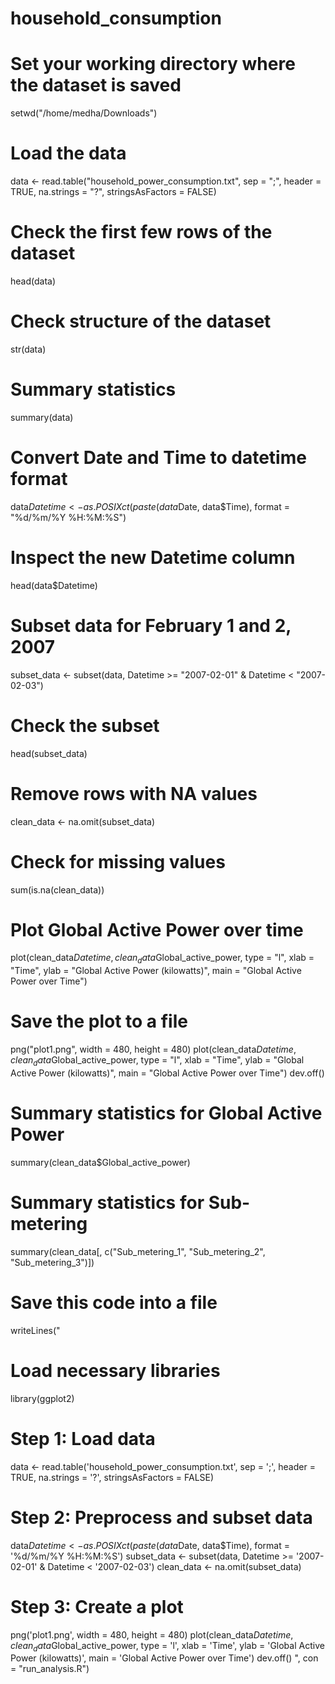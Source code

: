 # household_consumption
# Set your working directory where the dataset is saved
setwd("/home/medha/Downloads")

# Load the data
data <- read.table("household_power_consumption.txt", 
                   sep = ";", 
                   header = TRUE, 
                   na.strings = "?", 
                   stringsAsFactors = FALSE)
# Check the first few rows of the dataset
head(data)

# Check structure of the dataset
str(data)

# Summary statistics
summary(data)
# Convert Date and Time to datetime format
data$Datetime <- as.POSIXct(paste(data$Date, data$Time), format = "%d/%m/%Y %H:%M:%S")

# Inspect the new Datetime column
head(data$Datetime)
# Subset data for February 1 and 2, 2007
subset_data <- subset(data, Datetime >= "2007-02-01" & Datetime < "2007-02-03")

# Check the subset
head(subset_data)
# Remove rows with NA values
clean_data <- na.omit(subset_data)

# Check for missing values
sum(is.na(clean_data))
# Plot Global Active Power over time
plot(clean_data$Datetime, clean_data$Global_active_power, 
     type = "l", 
     xlab = "Time", 
     ylab = "Global Active Power (kilowatts)", 
     main = "Global Active Power over Time")
# Save the plot to a file
png("plot1.png", width = 480, height = 480)
plot(clean_data$Datetime, clean_data$Global_active_power, 
     type = "l", 
     xlab = "Time", 
     ylab = "Global Active Power (kilowatts)", 
     main = "Global Active Power over Time")
dev.off()
# Summary statistics for Global Active Power
summary(clean_data$Global_active_power)

# Summary statistics for Sub-metering
summary(clean_data[, c("Sub_metering_1", "Sub_metering_2", "Sub_metering_3")])
# Save this code into a file
writeLines("
# Load necessary libraries
library(ggplot2)

# Step 1: Load data
data <- read.table('household_power_consumption.txt', sep = ';', header = TRUE, na.strings = '?', stringsAsFactors = FALSE)

# Step 2: Preprocess and subset data
data$Datetime <- as.POSIXct(paste(data$Date, data$Time), format = '%d/%m/%Y %H:%M:%S')
subset_data <- subset(data, Datetime >= '2007-02-01' & Datetime < '2007-02-03')
clean_data <- na.omit(subset_data)

# Step 3: Create a plot
png('plot1.png', width = 480, height = 480)
plot(clean_data$Datetime, clean_data$Global_active_power, type = 'l', xlab = 'Time', ylab = 'Global Active Power (kilowatts)', main = 'Global Active Power over Time')
dev.off()
", con = "run_analysis.R")
